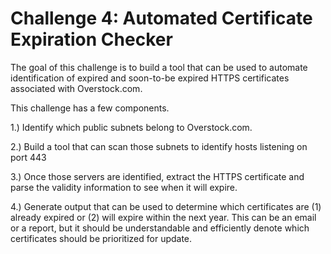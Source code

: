<h1>Challenge 4: Automated Certificate Expiration Checker</h1>

The goal of this challenge is to build a tool that can be used to automate identification of expired and soon-to-be expired HTTPS certificates associated with Overstock.com.

This challenge has a few components.

1.) Identify which public subnets belong to Overstock.com.

2.) Build a tool that can scan those subnets to identify hosts listening on port 443 

3.) Once those servers are identified, extract the HTTPS certificate and parse the validity information to see when it will expire.

4.) Generate output that can be used to determine which certificates are (1) already expired or (2) will expire within the next year.  This can be an email or a report, but it should be understandable and efficiently denote which certificates should be prioritized for update.
